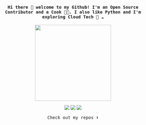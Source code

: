 <h4 align="center"><samp> Hi there 👋  welcome to my Github! I'm an Open Source Contributor and a Cook 👨‍🍳. I also like Python and I'm exploring Cloud Tech 🐍 ☁️ </samp></h4>

<p align="center">
  <img width="250" src="https://media3.giphy.com/media/qQRfz2VfUbDeebczif/giphy.gif?cid=ecf05e47n0yfnw4fe11xy9qkb1wmnnbq0c946ur2rb3yi66i&ep=v1_gifs_related&rid=giphy.gif&ct=g">
</p>


<p align="center">
<a href= "mailto:itskanishkp.py@gmail.com"><img src="https://img.icons8.com/material-outlined/32/000000/mail.png"/></a>
<a href= "https://twitter.com/itsKanishkP"><img src="https://img.icons8.com/material-outlined/32/000000/twitter.png"/></a>
<a href= "https://kanishk.fosscu.org/"><img src="https://img.icons8.com/material-outlined/32/000000/web-design.png"/></a>
</p>

<p align="center"><samp>
Check out my repos ⬇️  
  </samp>
</p>
